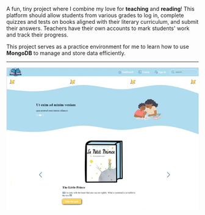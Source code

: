 A fun, tiny project where I combine my love for **teaching** and **reading**! This platform should allow students from various grades to log in, complete quizzes and tests on books aligned with their literary curriculum, and submit their answers. Teachers have their own accounts to mark students' work and track their progress.

This project serves as a practice environment for me to learn how to use **MongoDB** to manage and store data efficiently.

---

![Alt text](<./public/Dashboard (kinda).jpg>)

